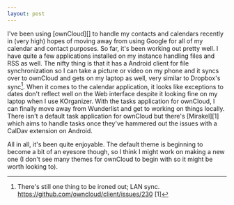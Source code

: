```yaml
---
layout: post
---
```


I've been using [ownCloud][] to handle my contacts and calendars recently in
(very high) hopes of moving away from using Google for all of my calendar and
contact purposes. So far, it's been working out pretty well. I have quite a
few applications installed on my instance handling files and RSS as well. The
nifty thing is that it has a Android client for file synchronization so I can
take a picture or video on my phone and it syncs over to ownCloud and gets on
my laptop as well, very similar to Dropbox's sync[^1]. When it comes to the
calendar application, it looks like exceptions to dates don't reflect well on
the Web interface despite it looking fine on my laptop when I use KOrganizer.
With the tasks application for ownCloud, I can finally move away from Wunderlist
and get to working on things locally. There isn't a default task application for
ownCloud but there's [Mirakel][1] which aims to handle tasks once they've
hammered out the issues with a CalDav extension on Android.

All in all, it's been quite enjoyable. The default theme is beginning to become
a bit of an eyesore though, so I think I might work on making a new one (I don't
see many themes for ownCloud to begin with so it might be worth looking to).

[^1]: There's still one thing to be ironed out; LAN sync. <https://github.com/owncloud/client/issues/230>
[1]

